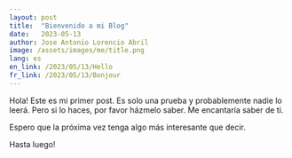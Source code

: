 ```yaml
---
layout: post
title:  "Bienvenido a mi Blog"
date:   2023-05-13
author: Jose Antonio Lorencio Abril
image: /assets/images/me/title.png
lang: es
en_link: /2023/05/13/Hello
fr_link: /2023/05/13/Bonjour
---
```


Hola! Este es mi primer post. Es solo una prueba y probablemente nadie lo leerá. Pero si lo haces, por favor házmelo saber. Me encantaría saber de ti.

Espero que la próxima vez tenga algo más interesante que decir.

Hasta luego!
